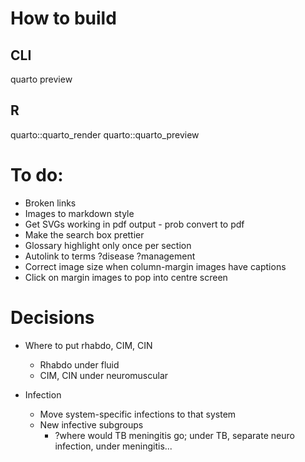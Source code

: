 # How to build
## CLI
quarto preview

## R
quarto::quarto_render
quarto::quarto_preview

# To do:

* Broken links
* Images to markdown style
* Get SVGs working in pdf output - prob convert to pdf
* Make the search box prettier
* Glossary highlight only once per section
* Autolink to terms ?disease ?management
* Correct image size when column-margin images have captions
* Click on margin images to pop into centre screen

# Decisions

* Where to put rhabdo, CIM, CIN
	* Rhabdo under fluid
	* CIM, CIN under neuromuscular

* Infection
	* Move system-specific infections to that system
	* New infective subgroups
		* ?where would TB meningitis go; under TB, separate neuro infection, under meningitis...